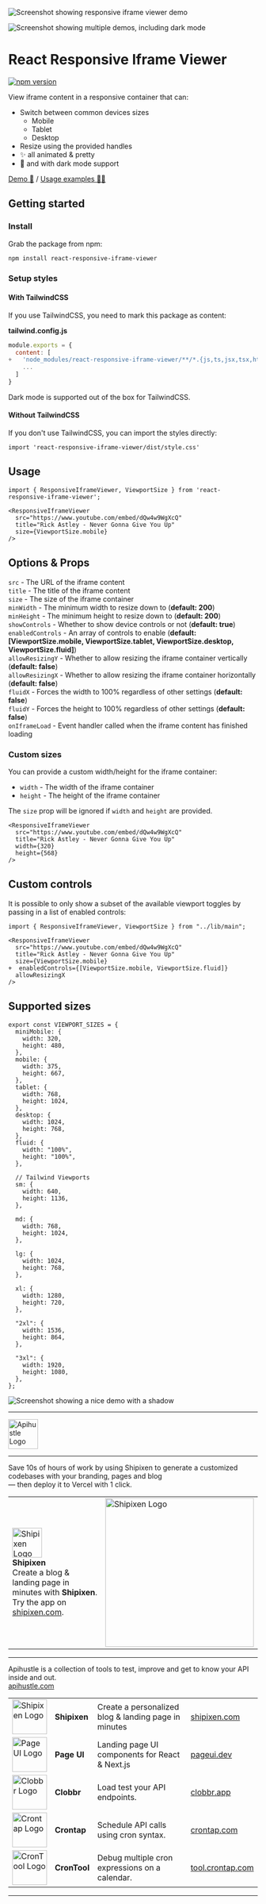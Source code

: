![Screenshot showing responsive iframe viewer demo](https://github.com/danmindru/react-responsive-iframe-viewer/assets/1515742/cbc09f80-f9a7-4a3a-ba23-1dd8b9b7fe47)

![Screenshot showing multiple demos, including dark mode](https://github.com/danmindru/react-responsive-iframe-viewer/assets/1515742/94a50b53-0344-4b91-bec6-1c4d33034f9b)


# React Responsive Iframe Viewer
[![npm version](https://badge.fury.io/js/react-responsive-iframe-viewer.svg)](https://badge.fury.io/js/react-responsive-iframe-viewer)

View iframe content in a responsive container that can:

- Switch between common devices sizes
  - Mobile
  - Tablet
  - Desktop
- Resize using the provided handles
- ✨ all animated & pretty
- 🌚 and with dark mode support


[Demo 🚀](https://react-responsive-iframe-viewer.vercel.app/) / [Usage examples 👨‍💻](https://github.com/danmindru/react-responsive-iframe-viewer/blob/main/src/App.tsx)

## Getting started


### Install
Grab the package from npm:

```sh
npm install react-responsive-iframe-viewer
```

### Setup styles

#### With TailwindCSS
If you use TailwindCSS, you need to mark this package as content:

**tailwind.config.js**

```js
module.exports = {
  content: [
+   'node_modules/react-responsive-iframe-viewer/**/*.{js,ts,jsx,tsx,html}',
    ...
  ]
}
```

Dark mode is supported out of the box for TailwindCSS.

#### Without TailwindCSS
If you don't use TailwindCSS, you can import the styles directly:

```tsx
import 'react-responsive-iframe-viewer/dist/style.css'
```

## Usage

```tsx
import { ResponsiveIframeViewer, ViewportSize } from 'react-responsive-iframe-viewer';

<ResponsiveIframeViewer
  src="https://www.youtube.com/embed/dQw4w9WgXcQ"
  title="Rick Astley - Never Gonna Give You Up"
  size={ViewportSize.mobile}
/>
```

## Options & Props
`src` - The URL of the iframe content<br />
`title` - The title of the iframe content<br />
`size` - The size of the iframe container<br />
`minWidth` - The minimum width to resize down to (**default: 200**)<br />
`minHeight` - The minimum height to resize down to (**default: 200**)<br />
`showControls` - Whether to show device controls or not (**default: true**)<br />
`enabledControls` - An array of controls to enable (**default: [ViewportSize.mobile, ViewportSize.tablet, ViewportSize.desktop, ViewportSize.fluid]**)<br />
`allowResizingY` - Whether to allow resizing the iframe container vertically (**default: false**)<br />
`allowResizingX` - Whether to allow resizing the iframe container horizontally (**default: false**)<br />
`fluidX` - Forces the width to 100% regardless of other settings (**default: false**)<br />
`fluidY` - Forces the height to 100% regardless of other settings (**default: false**)<br />
`onIframeLoad` - Event handler called when the iframe content has finished loading<br />


### Custom sizes

You can provide a custom width/height for the iframe container:
- `width` - The width of the iframe container
- `height` - The height of the iframe container

The `size` prop will be ignored if `width` and `height` are provided.

```tsx
<ResponsiveIframeViewer
  src="https://www.youtube.com/embed/dQw4w9WgXcQ"
  title="Rick Astley - Never Gonna Give You Up"
  width={320}
  height={568}
/>
```

## Custom controls

It is possible to only show a subset of the available viewport toggles by passing in a list of enabled controls:

```tsx
import { ResponsiveIframeViewer, ViewportSize } from "../lib/main";

<ResponsiveIframeViewer
  src="https://www.youtube.com/embed/dQw4w9WgXcQ"
  title="Rick Astley - Never Gonna Give You Up"
  size={ViewportSize.mobile}
+  enabledControls={[ViewportSize.mobile, ViewportSize.fluid]}
  allowResizingX
/>
```

## Supported sizes

```tsx
export const VIEWPORT_SIZES = {
  miniMobile: {
    width: 320,
    height: 480,
  },
  mobile: {
    width: 375,
    height: 667,
  },
  tablet: {
    width: 768,
    height: 1024,
  },
  desktop: {
    width: 1024,
    height: 768,
  },
  fluid: {
    width: "100%",
    height: "100%",
  },

  // Tailwind Viewports
  sm: {
    width: 640,
    height: 1136,
  },

  md: {
    width: 768,
    height: 1024,
  },

  lg: {
    width: 1024,
    height: 768,
  },

  xl: {
    width: 1280,
    height: 720,
  },

  "2xl": {
    width: 1536,
    height: 864,
  },

  "3xl": {
    width: 1920,
    height: 1080,
  },
};
```

![Screenshot showing a nice demo with a shadow](https://github.com/danmindru/react-responsive-iframe-viewer/assets/1515742/aa130a18-9997-4dfd-a607-1e3c65c4840c)

-----------------

<a href="https://apihustle.com" target="_blank">
  <img height="60px" src="https://user-images.githubusercontent.com/1515742/215217833-c07183d2-f688-4d1c-86ea-329f3b28f81c.svg" alt="Apihustle Logo" />
</a>

-----------------

Save 10s of hours of work by using Shipixen to generate a customized codebases with your branding, pages and blog <br/>
― then deploy it to Vercel with 1 click.

| | |
| :- | :- |
| <a href="https://shipixen.com" target="_blank"><img height="60px" src="https://user-images.githubusercontent.com/1515742/281071510-d5c0095d-d336-4857-ad80-d18cf65f4acb.png" alt="Shipixen Logo" /></a> <br/> <b>Shipixen</b> <br/> Create a blog & landing page in minutes with <b>Shipixen</b>. <br/> Try the app on <a href="https://shipixen.com">shipixen.com</a>. | <a href="https://shipixen.com" target="_blank"><img width="300px" src="https://user-images.githubusercontent.com/1515742/281077548-57b24773-3c2a-4e89-b088-cc3945d7037b.png" alt="Shipixen Logo" /></a> |

-----------------

Apihustle is a collection of tools to test, improve and get to know your API inside and out. <br/>
[apihustle.com](https://apihustle.com) <br/>

|    |    |    |    |
| :- | :- | :- | :- |
| <a href="https://shipixen.com" target="_blank"><img height="70px" src="https://github.com/apihustle/apihustle/assets/1515742/3af97560-d774-4149-96c5-65d3cc530a5a" alt="Shipixen Logo" /></a> | **Shipixen** | Create a personalized blog & landing page in minutes | [shipixen.com](https://shipixen.com) |
| <a href="https://pageui.dev" target="_blank"><img height="70px" src="https://github.com/apihustle/apihustle/assets/1515742/953cc5ab-bbf4-4a19-9b16-c74d218b63b4" alt="Page UI Logo" /></a> | **Page UI** | Landing page UI components for React & Next.js | [pageui.dev](https://pageui.dev) |
| <a href="https://clobbr.app" target="_blank"><img height="70px" src="https://github.com/apihustle/apihustle/assets/1515742/50c11d46-a025-40fd-b154-0a5984556f6e" alt="Clobbr Logo" /></a> | **Clobbr** | Load test your API endpoints. | [clobbr.app](https://clobbr.app) |
| <a href="https://crontap.com" target="_blank"><img height="70px" src="https://github.com/apihustle/apihustle/assets/1515742/fe1aac71-b663-4f8e-a225-0c47b2eee14d" alt="Crontap Logo" /></a> | **Crontap** | Schedule API calls using cron syntax. | [crontap.com](https://crontap.com) |
| <a href="https://tool.crontap.com" target="_blank"><img height="70px" src="https://github.com/apihustle/apihustle/assets/1515742/713ff923-b03c-43ec-9cfd-75e542d0f5c4" alt="CronTool Logo" /></a> | **CronTool** | Debug multiple cron expressions on a calendar. | [tool.crontap.com](https://tool.crontap.com)  |

-----------------

